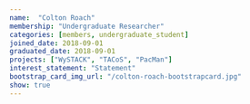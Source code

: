 ```yaml
---
name:  "Colton Roach"
membership: "Undergraduate Researcher"
categories: [members, undergraduate_student]
joined_date: 2018-09-01
graduated_date: 2018-09-01
projects: ["WySTACK", "TACoS", "PacMan"]
interest_statement: "Statement"
bootstrap_card_img_url: "/colton-roach-bootstrapcard.jpg"
show: true
---
```

